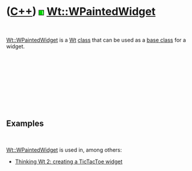 



 

 

 

 

 

([C++](Cpp.htm)) ![Wt](PicWt.png) [Wt::WPaintedWidget](CppWPaintedWidget.htm)
=============================================================================

 

[Wt::WPaintedWidget](CppWPaintedWidget.htm) is a [Wt](CppWt.htm)
[class](CppClass.htm) that can be used as a [base
class](CppBaseClass.htm) for a widget.

 

 

 

 

 

Examples
--------

 

[Wt::WPaintedWidget](CppWPaintedWidget.htm) is used in, among others:

-   [Thinking Wt 2: creating a TicTacToe widget](CppThinkingWt2.htm)

 

 

 

 

 





 



